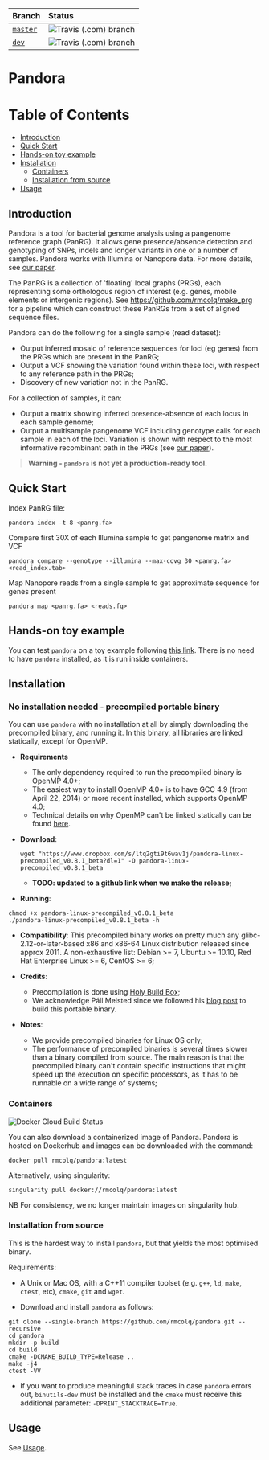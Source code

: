 | Branch             | Status                                                                           |
|:-------------------|:---------------------------------------------------------------------------------|
| [`master`][master] | ![Travis (.com) branch](https://img.shields.io/travis/com/rmcolq/pandora/master) |
| [`dev`][dev]       | ![Travis (.com) branch](https://img.shields.io/travis/com/rmcolq/pandora/dev)    |

[master]: https://github.com/rmcolq/pandora/tree/master
[dev]: https://github.com/rmcolq/pandora/tree/dev


# Pandora

[TOC]: #

# Table of Contents
- [Introduction](#introduction)
- [Quick Start](#quick-start)
- [Hands-on toy example](#hands-on-toy-example)
- [Installation](#installation)
  - [Containers](#containers)
  - [Installation from source](#installation-from-source)
- [Usage](#usage)


## Introduction
Pandora is a tool for bacterial genome analysis using a pangenome reference graph (PanRG). It allows gene presence/absence detection and genotyping of SNPs, indels and longer variants in one or a number of samples. Pandora works with Illumina or Nanopore data. For more details, see [our paper][pandora_2020_paper].

The PanRG is a collection of 'floating'
local graphs (PRGs), each representing some orthologous region of interest
(e.g. genes, mobile elements or intergenic regions). See
https://github.com/rmcolq/make_prg for a pipeline which can construct
these PanRGs from a set of aligned sequence files.

Pandora can do the following for a single sample (read dataset):
- Output inferred mosaic of reference sequences for loci (eg genes) from the PRGs which are present in the PanRG;
- Output a VCF showing the variation found within these loci, with respect to any reference path in the PRGs;
- Discovery of new variation not in the PanRG.

For a collection of samples, it can:
- Output a matrix showing inferred presence-absence of each locus in each sample genome;
- Output a multisample pangenome VCF including genotype calls for each sample in each of the loci. Variation is shown with respect to the most informative recombinant path in the PRGs (see [our paper][pandora_2020_paper]).

> **Warning - `pandora` is not yet a production-ready tool.** 

## Quick Start

Index PanRG file:

```
pandora index -t 8 <panrg.fa>
```

Compare first 30X of each Illumina sample to get pangenome matrix and
VCF

```
pandora compare --genotype --illumina --max-covg 30 <panrg.fa> <read_index.tab>
```

Map Nanopore reads from a single sample to get approximate sequence for
genes present

```
pandora map <panrg.fa> <reads.fq>
```

## Hands-on toy example

You can test `pandora` on a toy example following [this link](example).
There is no need to have `pandora` installed, as it is run inside containers.

## Installation

### No installation needed - precompiled portable binary

You can use `pandora` with no installation at all by simply downloading the precompiled binary, and running it.
In this binary, all libraries are linked statically, except for OpenMP.

* **Requirements**
  * The only dependency required to run the precompiled binary is OpenMP 4.0+;
  * The easiest way to install OpenMP 4.0+ is to have GCC 4.9 (from April 22, 2014) or more recent installed, which supports OpenMP 4.0;
  * Technical details on why OpenMP can't be linked statically
can be found [here](https://gcc.gnu.org/onlinedocs/gfortran/OpenMP.html). 

* **Download**:
  ```
  wget "https://www.dropbox.com/s/ltq2gti9t6wav1j/pandora-linux-precompiled_v0.8.1_beta?dl=1" -O pandora-linux-precompiled_v0.8.1_beta
  ```
  * **TODO: updated to a github link when we make the release;**
* **Running**:
```
chmod +x pandora-linux-precompiled_v0.8.1_beta
./pandora-linux-precompiled_v0.8.1_beta -h
```

* **Compatibility**: This precompiled binary works on pretty much any glibc-2.12-or-later-based x86 and x86-64 Linux distribution 
  released since approx 2011. A non-exhaustive list: Debian >= 7, Ubuntu >= 10.10, Red Hat Enterprise Linux >= 6,
  CentOS >= 6;
  
* **Credits**:
  * Precompilation is done using [Holy Build Box](http://phusion.github.io/holy-build-box/);
  * We acknowledge Páll Melsted since we followed his [blog post](https://pmelsted.wordpress.com/2015/10/14/building-binaries-for-bioinformatics/) to build this portable binary.

* **Notes**:
  * We provide precompiled binaries for Linux OS only;
  * The performance of precompiled binaries is several times slower than a binary compiled from source.
    The main reason is that the precompiled binary can't contain specific instructions that might speed up
    the execution on specific processors, as it has to be runnable on a wide range of systems;

### Containers

![Docker Cloud Build Status](https://img.shields.io/docker/cloud/build/rmcolq/pandora)

You can also download a containerized image of Pandora.
Pandora is hosted on Dockerhub and images can be downloaded with the
command:

```
docker pull rmcolq/pandora:latest
```

Alternatively, using singularity:

```
singularity pull docker://rmcolq/pandora:latest
```

NB For consistency, we no longer maintain images on singularity hub.

### Installation from source

This is the hardest way to install `pandora`, but that yields the most optimised binary.

Requirements:
- A Unix or Mac OS, with a C++11 compiler toolset (e.g. `g++`, `ld`, `make`, `ctest`, etc), `cmake`, `git` and `wget`.

- Download and install `pandora` as follows:

```
git clone --single-branch https://github.com/rmcolq/pandora.git --recursive
cd pandora
mkdir -p build
cd build
cmake -DCMAKE_BUILD_TYPE=Release .. 
make -j4
ctest -VV
```

* If you want to produce meaningful stack traces in case `pandora` errors out, `binutils-dev` must be installed and the
  `cmake` must receive this additional parameter: `-DPRINT_STACKTRACE=True`.

## Usage

See [Usage](https://github.com/rmcolq/pandora/wiki/Usage).


<!--Link References-->
[pandora_2020_paper]: https://www.biorxiv.org/content/10.1101/2020.11.12.380378v2
